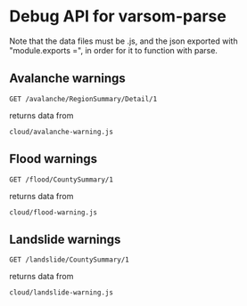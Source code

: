 # Debug API for varsom-parse

Note that the data files must be .js, and the json exported with "module.exports =", in order for it to function with parse.

## Avalanche warnings

    GET /avalanche/RegionSummary/Detail/1

returns data from

    cloud/avalanche-warning.js


## Flood warnings

    GET /flood/CountySummary/1

returns data from

    cloud/flood-warning.js

## Landslide warnings

    GET /landslide/CountySummary/1

returns data from

    cloud/landslide-warning.js
